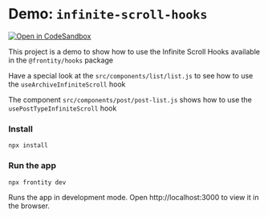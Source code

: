 # Demo: `infinite-scroll-hooks`

[![Open in CodeSandbox](https://img.shields.io/badge/Open%20in-CodeSandbox-blue?style=flat-square&logo=codesandbox)](https://githubbox.com/frontity-demos/frontity-examples/tree/master/infinite-scroll-hooks)

This project is a demo to show how to use the Infinite Scroll Hooks available in the `@frontity/hooks` package

Have a special look at the `src/components/list/list.js` to see how to use the `useArchiveInfiniteScroll` hook 

The component `src/components/post/post-list.js` shows how to use the `usePostTypeInfiniteScroll` hook 

### Install

```
npx install
```

### Run the app

```
npx frontity dev
```

Runs the app in development mode. Open http://localhost:3000 to view it in the browser.
